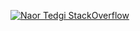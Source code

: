 [![Naor Tedgi StackOverflow](https://github-readme-stackoverflow.vercel.app/?userID=4267015&theme=dark)](https://stackoverflow.com/users/4267015/naor-tedgi)
